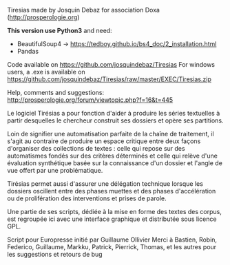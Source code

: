 ﻿Tiresias made by Josquin Debaz for association Doxa (http://prosperologie.org)

__This version use Python3__ 
and need:

- BeautifulSoup4 -> https://tedboy.github.io/bs4_doc/2_installation.html
- Pandas



Code available on https://github.com/josquindebaz/Tiresias
For windows users, a .exe is available on https://github.com/josquindebaz/Tiresias/raw/master/EXEC/Tiresias.zip


Help, comments and suggestions: http://prosperologie.org/forum/viewtopic.php?f=16&t=445



Le logiciel Tirésias a pour fonction d'aider à produire les séries textuelles à partir desquelles le chercheur construit ses dossiers et opère ses partitions. 

Loin de signifier une automatisation parfaite de la chaîne de traitement, il s'agit au contraire de produire un espace critique entre deux façons d'organiser des collections de textes : celle qui repose sur des automatismes fondés sur des critères déterminés et celle qui relève d'une évaluation synthétique basée sur la connaissance d'un dossier et l'angle de vue offert par une problématique. 

Tirésias permet aussi d'assurer une délégation technique lorsque les dossiers oscillent entre des phases muettes et des phases d'accélération ou de prolifération des interventions et prises de parole.

Une partie de ses scripts, dédiée à la mise en forme des textes des corpus, est regroupée ici avec une interface graphique et distributée sous licence GPL.

Script pour Europresse initié par Guillaume Ollivier
Merci à Bastien, Robin, Federico, Guillaume, Markku, Patrick, Pierrick, Thomas, et les autres pour les suggestions et retours de bug
